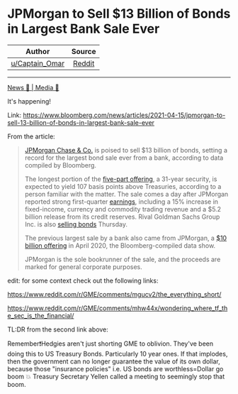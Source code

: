 JPMorgan to Sell $13 Billion of Bonds in Largest Bank Sale Ever
===============================================================

| Author       | Source       | 
| :-------------: |:-------------:|
| [u/Captain_Omar](https://www.reddit.com/user/Captain_Omar/) | [Reddit](https://www.reddit.com/r/Superstonk/comments/mrm243/jpmorgan_to_sell_13_billion_of_bonds_in_largest/?utm_source=share&utm_medium=ios_app&utm_name=iossmf) | 

---

[News 📰 | Media 📱](https://www.reddit.com/r/Superstonk/search?q=flair_name%3A%22News%20%F0%9F%93%B0%20%7C%20Media%20%F0%9F%93%B1%22&restrict_sr=1)

It's happening!

Link: <https://www.bloomberg.com/news/articles/2021-04-15/jpmorgan-to-sell-13-billion-of-bonds-in-largest-bank-sale-ever>

From the article:

> [JPMorgan Chase & Co.](https://www.bloomberg.com/quote/JPM:US) is poised to sell $13 billion of bonds, setting a record for the largest bond sale ever from a bank, according to data compiled by Bloomberg.
>
> The longest portion of the [five-part offering](https://www.bloomberg.com/news/terminal/QRMBW8GQOFSW), a 31-year security, is expected to yield 107 basis points above Treasuries, according to a person familiar with the matter. The sale comes a day after JPMorgan reported strong first-quarter [earnings](https://www.bloomberg.com/news/articles/2021-04-14/jpmorgan-posts-investment-banking-fee-surge-while-loans-decline), including a 15% increase in fixed-income, currency and commodity trading revenue and a $5.2 billion release from its credit reserves. Rival Goldman Sachs Group Inc. is also [selling bonds](https://www.bloomberg.com/news/terminal/QRM8YZGENSW0) Thursday.
>
> The previous largest sale by a bank also came from JPMorgan, a [$10 billion offering](https://www.bloomberg.com/news/terminal/Q8UJIMDWLU6Y) in April 2020, the Bloomberg-compiled data show.
>
> JPMorgan is the sole bookrunner of the sale, and the proceeds are marked for general corporate purposes.

edit: for some context check out the following links:

<https://www.reddit.com/r/GME/comments/mgucv2/the_everything_short/>

<https://www.reddit.com/r/GME/comments/mhw44x/wondering_where_tf_the_sec_is_the_financial/>

TL:DR from the second link above:

Remember❗Hedgies aren't just shorting GME to oblivion. They've been doing this to US Treasury Bonds. Particularly 10 year ones. If that implodes, then the government can no longer guarantee the value of its own dollar, because those "insurance policies" i.e. US bonds are worthless=Dollar go boom 💥 Treasury Secretary Yellen called a meeting to seemingly stop that boom.
